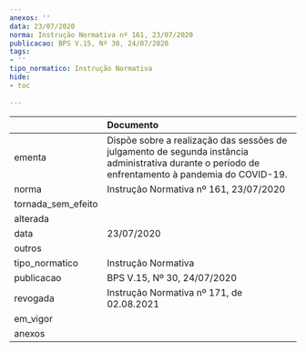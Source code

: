 ```yaml
---
anexos: ''
data: 23/07/2020
norma: Instrução Normativa nº 161, 23/07/2020
publicacao: BPS V.15, Nº 30, 24/07/2020
tags:
- ''
tipo_normatico: Instrução Normativa
hide: 
- toc 
 
---
```


|                    | Documento                                                                                                                                          |
|:-------------------|:---------------------------------------------------------------------------------------------------------------------------------------------------|
| ementa             | Dispõe sobre a realização das sessões de julgamento de segunda instância administrativa durante o período de enfrentamento à pandemia do COVID-19. |
| norma              | Instrução Normativa nº 161, 23/07/2020                                                                                                             |
| tornada_sem_efeito |                                                                                                                                                    |
| alterada           |                                                                                                                                                    |
| data               | 23/07/2020                                                                                                                                         |
| outros             |                                                                                                                                                    |
| tipo_normatico     | Instrução Normativa                                                                                                                                |
| publicacao         | BPS V.15, Nº 30, 24/07/2020                                                                                                                        |
| revogada           | Instrução Normativa nº 171, de 02.08.2021                                                                                                          |
| em_vigor           |                                                                                                                                                    |
| anexos             |                                                                                                                                                    |